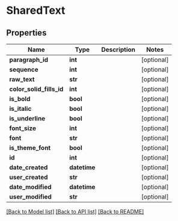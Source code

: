 # SharedText

## Properties
Name | Type | Description | Notes
------------ | ------------- | ------------- | -------------
**paragraph_id** | **int** |  | [optional] 
**sequence** | **int** |  | [optional] 
**raw_text** | **str** |  | [optional] 
**color_solid_fills_id** | **int** |  | [optional] 
**is_bold** | **bool** |  | [optional] 
**is_italic** | **bool** |  | [optional] 
**is_underline** | **bool** |  | [optional] 
**font_size** | **int** |  | [optional] 
**font** | **str** |  | [optional] 
**is_theme_font** | **bool** |  | [optional] 
**id** | **int** |  | [optional] 
**date_created** | **datetime** |  | [optional] 
**user_created** | **str** |  | [optional] 
**date_modified** | **datetime** |  | [optional] 
**user_modified** | **str** |  | [optional] 

[[Back to Model list]](../README.md#documentation-for-models) [[Back to API list]](../README.md#documentation-for-api-endpoints) [[Back to README]](../README.md)


